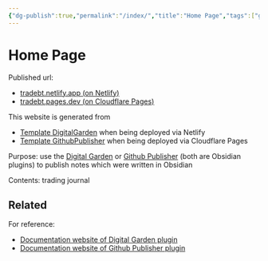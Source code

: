 ```yaml
---
{"dg-publish":true,"permalink":"/index/","title":"Home Page","tags":["gardenEntry"]}
---
```



# Home Page

Published url: 
- [tradebt.netlify.app (on Netlify)](https://tradebt.netlify.app)
- [tradebt.pages.dev (on Cloudflare Pages)](https://tradebt.pages.dev/)

This website is generated from
- [Template DigitalGarden](https://github.com/oleeskild/digitalgarden) when being deployed via Netlify
- [Template GithubPublisher](https://github.com/ObsidianPublisher/publisher-template-netlify) when being deployed via Cloudflare Pages

Purpose: use the [Digital Garden](https://github.com/oleeskild/obsidian-digital-garden) or [Github Publisher](https://github.com/ObsidianPublisher/obsidian-github-publisher) (both are Obsidian plugins) to publish notes which were written in Obsidian

Contents: trading journal

## Related

For reference:
- [Documentation website of Digital Garden plugin](https://dg-docs.ole.dev)
- [Documentation website of Github Publisher plugin](https://obsidian-publisher.netlify.app/)